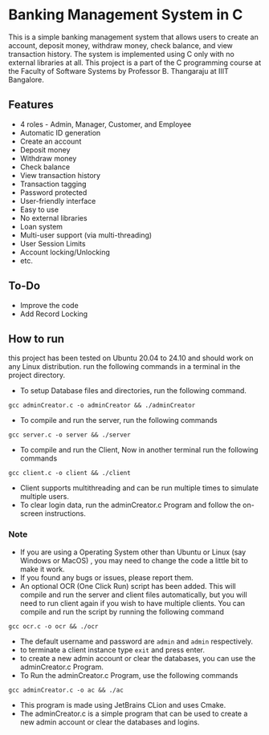 # Banking Management System in C

This is a simple banking management system that allows users to create an account, deposit money, withdraw money, check balance, and view transaction history. The system is implemented using C only with no external libraries at all.
This project is a part of the C programming course at the Faculty of Software Systems by Professor B. Thangaraju at IIIT Bangalore.
## Features
- 4 roles - Admin, Manager, Customer, and Employee
- Automatic ID generation
- Create an account
- Deposit money
- Withdraw money
- Check balance
- View transaction history
- Transaction tagging
- Password protected
- User-friendly interface
- Easy to use
- No external libraries
- Loan system
- Multi-user support (via multi-threading)
- User Session Limits
- Account locking/Unlocking
- etc.
## To-Do
- Improve the code
- Add Record Locking
## How to run
this project has been tested on Ubuntu 20.04 to 24.10 and should work on any Linux distribution.
run the following commands in a terminal in the project directory.
- To setup Database files and directories, run the following command.
```
gcc adminCreator.c -o adminCreator && ./adminCreator
```
- To compile and run the server, run the following commands
```
gcc server.c -o server && ./server
```
- To compile and run the Client, Now in another terminal run the following commands
```
gcc client.c -o client && ./client 
```
- Client supports multithreading and can be run multiple times to simulate multiple users.
- To clear login data, run the adminCreator.c Program and follow the on-screen instructions.

### Note
- If you are using a Operating System other than Ubuntu or Linux (say Windows or MacOS) , you may need to change the code a little bit to make it work.
- If you found any bugs or issues, please report them.
- An optional OCR (One Click Run) script has been added. This will compile and run the server and client files automatically, but you will need to run client again if you wish to have multiple clients. You can compile and run the script by running the following command
```
gcc ocr.c -o ocr && ./ocr
```
- The default username and password are `admin` and `admin` respectively.
- to terminate a client instance type `exit` and press enter.
- to create a new admin account or clear the databases, you can use the adminCreator.c Program.
- To Run the adminCreator.c Program, use the following commands
```
gcc adminCreator.c -o ac && ./ac
```
- This program is made using JetBrains CLion and uses Cmake.
- The adminCreator.c is a simple program that can be used to create a new admin account or clear the databases and logins.
